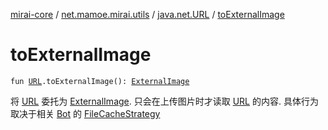 [mirai-core](../../index.md) / [net.mamoe.mirai.utils](../index.md) / [java.net.URL](index.md) / [toExternalImage](./to-external-image.md)

# toExternalImage

`fun `[`URL`](https://docs.oracle.com/javase/6/docs/api/java/net/URL.html)`.toExternalImage(): `[`ExternalImage`](../-external-image/index.md)

将 [URL](https://docs.oracle.com/javase/6/docs/api/java/net/URL.html) 委托为 [ExternalImage](../-external-image/index.md).
只会在上传图片时才读取 [URL](https://docs.oracle.com/javase/6/docs/api/java/net/URL.html) 的内容. 具体行为取决于相关 [Bot](../../net.mamoe.mirai/-bot/index.md) 的 [FileCacheStrategy](../-file-cache-strategy/index.md)

